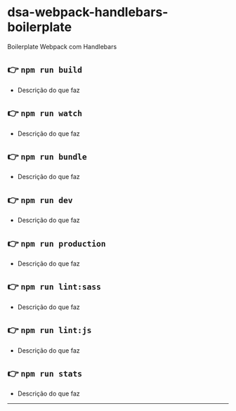 # dsa-webpack-handlebars-boilerplate

Boilerplate Webpack com Handlebars

## 👉 `npm run build`

- Descrição do que faz

## 👉 `npm run watch`

- Descrição do que faz

## 👉 `npm run bundle`

- Descrição do que faz

## 👉 `npm run dev`

- Descrição do que faz

## 👉 `npm run production`

- Descrição do que faz

## 👉 `npm run lint:sass`

- Descrição do que faz

## 👉 `npm run lint:js`

- Descrição do que faz

## 👉 `npm run stats`

- Descrição do que faz

---
